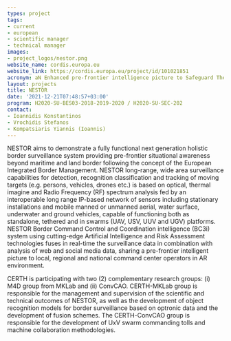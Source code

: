 ```yaml
---
types: project
tags:
- current
- european
- scientific manager
- technical manager
images:
- project_logos/nestor.png
website_name: cordis.europa.eu
website_link: https://cordis.europa.eu/project/id/101021851
acronym: aN Enhanced pre-frontier intelligence picture to Safeguard The EurOpean boRders
layout: projects
title: NESTOR
date: '2021-12-21T07:48:57+03:00'
program: H2020-SU-BES03-2018-2019-2020 / H2020-SU-SEC-202
contact:
- Ioannidis Konstantinos
- Vrochidis Stefanos
- Kompatsiaris Yiannis (Ioannis)
---
```

<p>
NESTOR aims to demonstrate a fully functional next generation holistic border surveillance system providing pre-frontier situational awareness beyond maritime and land border following the concept of the European Integrated Border Management. NESTOR long-range, wide area surveillance capabilities for detection, recognition classification and tracking of moving targets (e.g. persons, vehicles, drones etc.) is based on optical, thermal imagine and Radio Frequency (RF) spectrum analysis fed by an interoperable long range IP-based network of sensors including stationary installations and mobile manned or unmanned aerial, water surface, underwater and ground vehicles, capable of functioning both as standalone, tethered and in swarms (UAV, USV, UUV and UGV) platforms. NESTOR Border Command Control and Coordination intelligence (BC3i) system using cutting-edge Artificial Intelligence and Risk Assessment technologies fuses in real-time the surveillance data in combination with analysis of web and social media data, sharing a pre-frontier intelligent picture to local, regional and national command center operators in AR environment.
</p>
<p>
CERTH is participating with two (2) complementary research groups: (i) M4D group from MKLab and (ii) ConvCAO. CERTH-MKLab group is responsible for the management and supervision of the scientific and technical outcomes of NESTOR, as well as the development of object recognition models for border surveillance based on optronic data and the development of fusion schemes. The CERTH-ConvCAO group is responsible for the development of UxV swarm commanding tolls and machine collaboration methodologies. 
</p>

